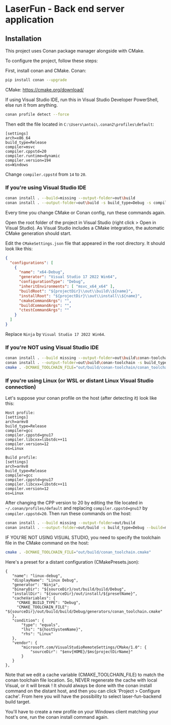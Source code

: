 # LaserFun - Back end server application

## Installation
This project uses Conan package manager alongside with CMake.

To configure the project, follow these steps:

First, install conan and CMake.
Conan:
```bash
pip install conan --upgrade
```
CMake:
https://cmake.org/download/


If using Visual Studio IDE, run this in Visual Studio Developer PowerShell, else run it from anything.
```bash
conan profile detect --force
```

Then edit the file located in ``C:\Users\antoi\.conan2\profiles\default``:
```
[settings]
arch=x86_64
build_type=Release
compiler=msvc
compiler.cppstd=20
compiler.runtime=dynamic
compiler.version=194
os=Windows
```
Change ``compiler.cppstd`` from ``14`` to ``20``.

### If you're using Visual Studio IDE

```bash
conan install . --build=missing --output-folder=out\build
conan install . --output-folder=out\build -s build_type=Debug -s compiler.runtime_type=Debug --build=missing
```
Every time you change CMake or Conan config, run these commands again.

Open the root folder of the project in Visual Studio (right click > Open in Visual Studio).
As Visual Studio includes a CMake integration, the automatic CMake generation should start.

Edit the ``CMakeSettings.json`` file that appeared in the root directory.
It should look like this:
```json
{
  "configurations": [
    {
      "name": "x64-Debug",
      "generator": "Visual Studio 17 2022 Win64",
      "configurationType": "Debug",
      "inheritEnvironments": [ "msvc_x64_x64" ],
      "buildRoot": "${projectDir}\\out\\build\\${name}",
      "installRoot": "${projectDir}\\out\\install\\${name}",
      "cmakeCommandArgs": "",
      "buildCommandArgs": "",
      "ctestCommandArgs": ""
    }
  ]
}
```
Replace ``Ninja`` by ``Visual Studio 17 2022 Win64``.



### If you're NOT using Visual Studio IDE

```bash
conan install . --build missing --output-folder=out\build\conan-toolchain
conan install . --output-folder=out\build\conan-toolchain -s build_type=Debug -s compiler.runtime_type=Debug --build=missing 
cmake . -DCMAKE_TOOLCHAIN_FILE="out/build/conan-toolchain/conan_toolchain.cmake"
```

### If you're using Linux (or WSL or distant Linux Visual Studio connection)

Let's suppose your conan profile on the host (after detecting it) look like this:

```
Host profile:
[settings]
arch=armv8
build_type=Release
compiler=gcc
compiler.cppstd=gnu17
compiler.libcxx=libstdc++11
compiler.version=12
os=Linux

Build profile:
[settings]
arch=armv8
build_type=Release
compiler=gcc
compiler.cppstd=gnu17
compiler.libcxx=libstdc++11
compiler.version=12
os=Linux
```
After changing the CPP version to 20 by editing the file located in ``~/.conan/profiles/default`` and replacing ``compiler.cppstd=gnu17`` by ``compiler.cppstd=20``.
Then run these commands on the host:

```bash
conan install . --build missing --output-folder=out/build
conan install . --output-folder=out/build -s build_type=Debug --build=missing 
```

IF YOU'RE NOT USING VISUAL STUDIO, you need to specify the toolchain file in the CMake command on the host:
```bash
cmake . -DCMAKE_TOOLCHAIN_FILE="out/build/conan_toolchain.cmake"
```

Here's a preset for a distant configuration (CMakePresets.json):
 ```
{
    "name": "linux-debug",
    "displayName": "Linux Debug",
    "generator": "Ninja",
    "binaryDir": "${sourceDir}/out/build/build/Debug",
    "installDir": "${sourceDir}/out/install/${presetName}",
    "cacheVariables": {
      "CMAKE_BUILD_TYPE": "Debug",
      "CMAKE_TOOLCHAIN_FILE": "${sourceDir}/out/build/build/Debug/generators/conan_toolchain.cmake"
    },
    "condition": {
        "type": "equals",
        "lhs": "${hostSystemName}",
        "rhs": "Linux"
    },
    "vendor": {
        "microsoft.com/VisualStudioRemoteSettings/CMake/1.0": {
            "sourceDir": "$env{HOME}/$ms{projectDirName}"
        }
    }
},
 ```
Note that we edit a cache variable (CMAKE_TOOLCHAIN_FILE) to match the conan toolchain file location.
So, NEVER regenerate the cache with local Visual, or it will break !
It should always be done with the conan install command on the distant host, and then you can click 'Project > Configure cache'.
From here you will have the possibility to select laser-fun-backend build target.

You'll have to create a new profile on your Windows client matching your host's one, run the conan install command again.
